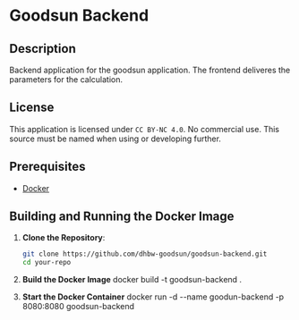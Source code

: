 # Goodsun Backend

## Description
Backend application for the goodsun application. The frontend deliveres the parameters for the calculation.

## License
This application is licensed under `CC BY-NC 4.0`. No commercial use. This source must be named when using or developing further.

## Prerequisites

- [Docker](https://docs.docker.com/get-docker/)

## Building and Running the Docker Image

1. **Clone the Repository**:
   ```sh
   git clone https://github.com/dhbw-goodsun/goodsun-backend.git
   cd your-repo

2. **Build the Docker Image**
   docker build -t goodsun-backend .

3. **Start the Docker Container**
   docker run -d --name goodun-backend -p 8080:8080 goodsun-backend
